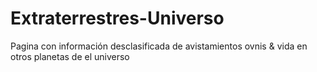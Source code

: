# Extraterrestres-Universo
Pagina con información desclasificada de avistamientos ovnis &amp; vida en otros planetas de el universo
